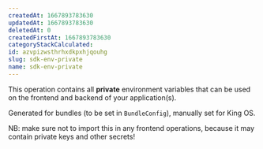 ```yaml
---
createdAt: 1667893783630
updatedAt: 1667893783630
deletedAt: 0
createdFirstAt: 1667893783630
categoryStackCalculated: 
id: azvpizwsthrhxdkpxhjqouhg
slug: sdk-env-private
name: sdk-env-private
---
```


This operation contains all **private** environment variables that can be used on the frontend and backend of your application(s).

Generated for bundles (to be set in `BundleConfig`), manually set for King OS.

NB: make sure not to import this in any frontend operations, because it may contain private keys and other secrets!
